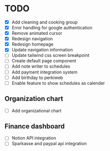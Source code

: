 # TODO

- [x] Add cleaning and cooking group
- [x] Error handling for google authentication
- [x] Remove animated cursor
- [x] Redesign navigation
- [x] Redesign homepage
- [x] Update navigation information
- [ ] Update tailwind css screen breakpoint
- [ ] Create default page component
- [ ] Add note writer to schedules
- [ ] Add payment integration system
- [ ] Add birthday to perkiweb
- [ ] Enable feature to show schedules as calender

## Organization chart

- [ ] Add organizational chart

## Finance dashboard

- [ ] Notion API integration
- [ ] Sparkasse and paypal api integration
